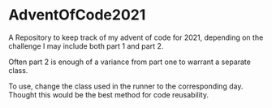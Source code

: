 # AdventOfCode2021
A Repository to keep track of my advent of code for 2021, depending on the challenge I may include both part 1 and part 2.

Often part 2 is enough of a variance from part one to warrant a separate class.

To use, change the class used in the runner to the corresponding day. Thought this would be the best method for code reusability.
